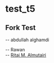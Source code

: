 
# test_t5

## Fork Test
 -- abdullah alghamdi

 -- Rawan  
-- [Ritaj M. Almutairi](https://github.com/RitajAlmutairi)

